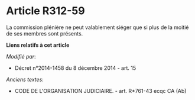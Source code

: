 # Article R312-59

La commission plénière  ne peut valablement siéger que si plus de la moitié de ses membres sont présents.

**Liens relatifs à cet article**

_Modifié par_:

  - Décret n°2014-1458 du 8 décembre 2014 - art. 15

_Anciens textes_:

  - CODE DE L'ORGANISATION JUDICIAIRE. - art. R*761-43 ecqc CA (Ab)
